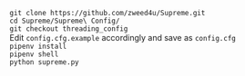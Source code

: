 `git clone https://github.com/zweed4u/Supreme.git`  
`cd Supreme/Supreme\ Config/`  
`git checkout threading_config`  
Edit `config.cfg.example` accordingly and save as `config.cfg`  
`pipenv install`  
`pipenv shell`  
`python supreme.py`
